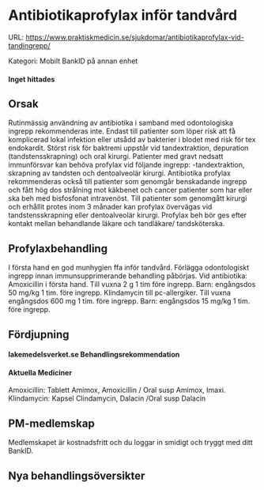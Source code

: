 # Antibiotikaprofylax inför tandvård

URL: https://www.praktiskmedicin.se/sjukdomar/antibiotikaprofylax-vid-tandingrepp/



Kategori: Mobilt BankID på annan enhet

#### Inget hittades

## Orsak

Rutinmässig användning av antibiotika i samband med odontologiska ingrepp rekommenderas inte. Endast till patienter som löper risk att få komplicerad lokal infektion eller utsådd av bakterier i blodet med risk för tex endokardit.
Störst risk för baktremi uppstår vid tandextraktion, depuration (tandstensskrapning) och oral kirurgi.
Patienter med gravt nedsatt immunförsvar kan behöva profylax vid följande ingrepp: -tandextraktion, skrapning av tandsten och dentoalveolär kirurgi.
Antibiotika profylax rekommenderas också till patienter som genomgår benskadande ingrepp och fått hög dos strålning mot käkbenet och cancer patienter som har eller ska beh med bisfosfonat intravenöst.
Till patienter som genomgått kirurgi och erhållit protes inom 3 månader kan profylax övervägas vid tandstensskrapning eller dentoalveolär kirurgi.
Profylax beh bör ges efter kontakt mellan behandlande läkare och tandläkare/ tandsköterska.

## Profylaxbehandling

I första hand en god munhygien ffa inför tandvård. Förlägga odontologiskt ingrepp innan immunsupprimerande behandling påbörjas.
Vid antibiotika:
Amoxicillin i första hand. Till vuxna 2 g 1 tim före ingrepp. Barn: engångsdos 50 mg/kg 1 tim. före ingrepp.
Klindamycin till pc-allergiker. Till vuxna engångsdos 600 mg 1 tim. före ingrepp. Barn: engångsdos 15 mg/kg 1 tim. före ingrepp.

## Fördjupning

#### lakemedelsverket.se Behandlingsrekommendation

#### Aktuella Mediciner

Amoxicillin: Tablett Amimox, Amoxicillin / Oral susp Amimox, Imaxi.
Klindamycin: Kapsel Clindamycin, Dalacin /Oral susp Dalacin

## PM-medlemskap

Medlemskapet är kostnadsfritt och du loggar in smidigt och tryggt med ditt BankID.

## Nya behandlingsöversikter

